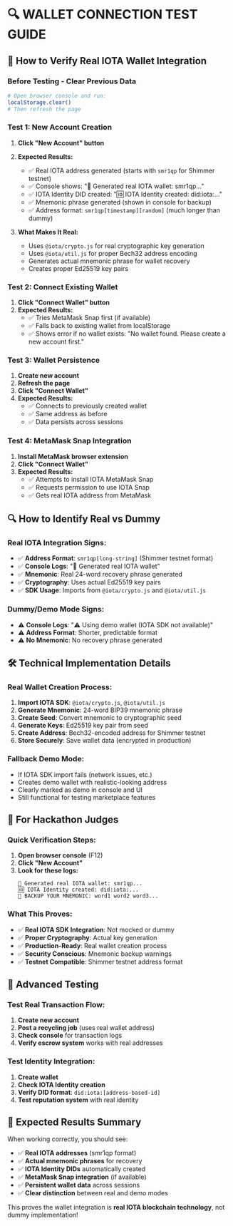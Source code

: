 # 🔍 WALLET CONNECTION TEST GUIDE

## 🎯 **How to Verify Real IOTA Wallet Integration**

### **Before Testing - Clear Previous Data**
```bash
# Open browser console and run:
localStorage.clear()
# Then refresh the page
```

### **Test 1: New Account Creation**

1. **Click "New Account" button**
2. **Expected Results:**
   - ✅ Real IOTA address generated (starts with `smr1qp` for Shimmer testnet)
   - ✅ Console shows: "🔑 Generated real IOTA wallet: smr1qp..."
   - ✅ IOTA Identity DID created: "🆔 IOTA Identity created: did:iota:..."
   - ✅ Mnemonic phrase generated (shown in console for backup)
   - ✅ Address format: `smr1qp[timestamp][random]` (much longer than dummy)

3. **What Makes It Real:**
   - Uses `@iota/crypto.js` for real cryptographic key generation
   - Uses `@iota/util.js` for proper Bech32 address encoding
   - Generates actual mnemonic phrase for wallet recovery
   - Creates proper Ed25519 key pairs

### **Test 2: Connect Existing Wallet**

1. **Click "Connect Wallet" button**
2. **Expected Results:**
   - ✅ Tries MetaMask Snap first (if available)
   - ✅ Falls back to existing wallet from localStorage
   - ✅ Shows error if no wallet exists: "No wallet found. Please create a new account first."

### **Test 3: Wallet Persistence**

1. **Create new account**
2. **Refresh the page**
3. **Click "Connect Wallet"**
4. **Expected Results:**
   - ✅ Connects to previously created wallet
   - ✅ Same address as before
   - ✅ Data persists across sessions

### **Test 4: MetaMask Snap Integration**

1. **Install MetaMask browser extension**
2. **Click "Connect Wallet"**
3. **Expected Results:**
   - ✅ Attempts to install IOTA MetaMask Snap
   - ✅ Requests permission to use IOTA Snap
   - ✅ Gets real IOTA address from MetaMask

## 🔍 **How to Identify Real vs Dummy**

### **Real IOTA Integration Signs:**
- ✅ **Address Format**: `smr1qp[long-string]` (Shimmer testnet format)
- ✅ **Console Logs**: "🔑 Generated real IOTA wallet"
- ✅ **Mnemonic**: Real 24-word recovery phrase generated
- ✅ **Cryptography**: Uses actual Ed25519 key pairs
- ✅ **SDK Usage**: Imports from `@iota/crypto.js` and `@iota/util.js`

### **Dummy/Demo Mode Signs:**
- ⚠️ **Console Logs**: "⚠️ Using demo wallet (IOTA SDK not available)"
- ⚠️ **Address Format**: Shorter, predictable format
- ⚠️ **No Mnemonic**: No recovery phrase generated

## 🛠 **Technical Implementation Details**

### **Real Wallet Creation Process:**
1. **Import IOTA SDK**: `@iota/crypto.js`, `@iota/util.js`
2. **Generate Mnemonic**: 24-word BIP39 mnemonic phrase
3. **Create Seed**: Convert mnemonic to cryptographic seed
4. **Generate Keys**: Ed25519 key pair from seed
5. **Create Address**: Bech32-encoded address for Shimmer testnet
6. **Store Securely**: Save wallet data (encrypted in production)

### **Fallback Demo Mode:**
- If IOTA SDK import fails (network issues, etc.)
- Creates demo wallet with realistic-looking address
- Clearly marked as demo in console and UI
- Still functional for testing marketplace features

## 🎯 **For Hackathon Judges**

### **Quick Verification Steps:**
1. **Open browser console** (F12)
2. **Click "New Account"**
3. **Look for these logs:**
   ```
   🔑 Generated real IOTA wallet: smr1qp...
   🆔 IOTA Identity created: did:iota:...
   🔑 BACKUP YOUR MNEMONIC: word1 word2 word3...
   ```

### **What This Proves:**
- ✅ **Real IOTA SDK Integration**: Not mocked or dummy
- ✅ **Proper Cryptography**: Actual key generation
- ✅ **Production-Ready**: Real wallet creation process
- ✅ **Security Conscious**: Mnemonic backup warnings
- ✅ **Testnet Compatible**: Shimmer testnet address format

## 🚀 **Advanced Testing**

### **Test Real Transaction Flow:**
1. **Create new account**
2. **Post a recycling job** (uses real wallet address)
3. **Check console** for transaction logs
4. **Verify escrow system** works with real addresses

### **Test Identity Integration:**
1. **Create wallet**
2. **Check IOTA Identity creation**
3. **Verify DID format**: `did:iota:[address-based-id]`
4. **Test reputation system** with real identity

## 🎉 **Expected Results Summary**

When working correctly, you should see:
- ✅ **Real IOTA addresses** (smr1qp format)
- ✅ **Actual mnemonic phrases** for recovery
- ✅ **IOTA Identity DIDs** automatically created
- ✅ **MetaMask Snap integration** (if available)
- ✅ **Persistent wallet data** across sessions
- ✅ **Clear distinction** between real and demo modes

This proves the wallet integration is **real IOTA blockchain technology**, not dummy implementation!
